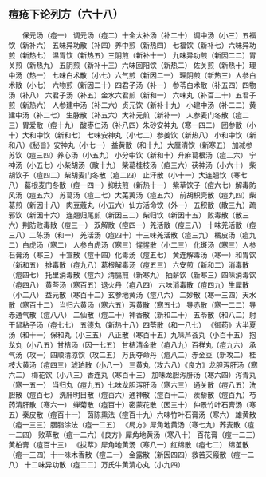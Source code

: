 ## 痘疮下论列方（六十八）


&emsp;&emsp;保元汤（痘一） 调元汤（痘二）十全大补汤（补二十） 调中汤（小三）五福饮（新补六） 五味异功散（补四）养中煎（新热四） 七福饮（新补七）六味异功煎（新热七） 温胃饮（新热五）三阴煎（新补十一） 九味异功煎（新因二二）胃关煎（新热九） 五阴煎（新补十三）六味回阳饮（新热二） 佐关煎（新热十）理中汤（热一） 七味白术散（小七）六气煎（新因二一） 理阴煎（新热三）人参白术散（小七） 六物煎（新因二十）四君子汤（补一） 参苓白术散（补五四）四物汤（补八） 六君子汤（补五）金水六君煎（新和一） 六味丸（补百二十）五君子煎（新热六） 人参建中汤（补二六）贞元饮（新补十九） 小建中汤（补二二）黄 建中汤（补二七） 生脉散（补五六）大补元煎（新补一） 人参麦门冬散（痘二三）胃爱散（痘十九） 酸枣仁汤（补八四）朱砂安神丸（寒一四二） 团参散（小十）大和中饮（新和七） 七味安神丸（小七二）参姜饮（新热八） 小和中饮（新和八）《秘旨》安神丸（小七一） 益黄散（和十九）大厘清饮（新寒五） 加减参苏饮（痘三四）养心汤（小五九） 小分中饮（新和十）升麻葛根汤（痘二六） 宁神汤（小五七）小柴胡汤（散十九） 柴葛桂枝汤（痘三六）茯神汤（小六十） 柴胡饮子（痘四二）柴胡麦门冬散（痘二四） 止汗散（小十一）大连翘饮（寒七八） 葛根麦门冬散（痘一四一）抑扶煎（新热十一） 紫草饮子（痘六七）解毒防风汤（痘五六） 苏葛汤（痘二七）大芜荑汤（痘五六） 前胡枳壳散（痘九四）柴葛煎（新因十八） 肉豆蔻丸（小五六）仙方活命饮（外一） 五积散（散三九）疏邪饮（新因十六） 连翘归尾煎（新因三二）柴归饮（新因十五） 败毒散（散三六）荆防败毒散（痘三一） 双解散（痘四一）羌活散（痘三八） 十味羌活散（痘三八）二陈汤（和一） 羌活汤（痘四十）十三味羌活散（痘三九） 橘皮汤（痘九二）白虎汤（寒二） 人参白虎汤（寒三）惺惺散（小二三） 化斑汤（寒三）人参石膏汤（寒三） 十宣散（痘十四）化毒汤（痘五七） 黄连解毒汤（寒一）和胃饮（新和五） 排毒散（痘九八）葛根解毒汤（痘五三） 六安煎（新和二）消毒散（痘四七） 托里消毒散（痘六）清膈煎（新寒九） 抽薪饮（新寒三）四味消毒饮（痘四八） 黄芩汤（寒百五）退火丹（痘八四） 六味消毒散（痘四九）生犀散（小二八） 益元散（寒百十二）玄参地黄汤（痘八六） 二妙散（寒一三四）天水散（寒百十二） 当归六黄汤（寒六五）泻黄散（寒五七） 导赤散（寒一二二）导赤通气散（痘八八） 二仙散（痘二十）神香散（新和二十） 五苓散（和八二）射干鼠粘子汤（痘七七） 五德丸（新热十八）四苓散（和一八七） 《御药》大半夏汤（和十一）保和丸（小三五） 八正散（寒百十五）九味芦荟丸（小百十五） 抱龙丸（小八五）甘桔汤（因一七五） 甘桔清金散（痘八九）百祥丸（痘九六） 承气汤（攻一）四顺清凉饮（攻二五） 万氏夺命丹（痘八二）赤金豆（新攻二） 桂枝大黄汤（痘四三）琥珀散（小八一） 三黄丸（攻六八）《良方》龙胆泻肝汤（寒六二） 梅花饮（小八三）香连丸（寒百十三） 加味龙胆泻肝汤（寒六四）泻青丸（寒一五一） 当归丸（痘九五）七味龙胆泻肝汤（寒六三） 通关散（痘八五）洗胆散（痘百七） 洗肝明目散（痘百六）通神散（痘百十二） 蒺藜散（痘百九）芍药清肝散（寒六一） 蝉菊散（痘百十）密蒙花散（因三十） 仲景竹叶石膏汤（寒五）秦皮散（痘百十一） 茵陈熏法（痘百十九）六味竹叶石膏汤（寒六） 雄黄散（痘一三三）胭脂涂法（痘一二五） 《局方》犀角地黄汤（寒七九）荞麦散（痘一二四） 败草散（痘一二六）《良方》犀角地黄汤（寒八十） 百花膏（痘一二三）黄柏膏（痘百十三） 《拔萃》犀角地黄汤（寒八一）红绵散（痘七二） 绵茧散（痘一三四）十一味木香散（痘二一） 金露散（新因四四）救苦灭瘢散（痘一二八） 十二味异功散（痘二二）万氏牛黄清心丸（小九四）

